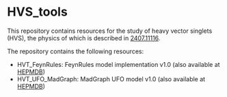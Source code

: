 # HVS_tools
This repository contains resources for the study of heavy vector singlets (HVS), the physics of which is described in [2407.11116](https://arxiv.org/abs/2407.11117).

The repository contains the following resources:

* HVT_FeynRules: FeynRules model implementation v1.0 (also available at [HEPMDB](https://hepmdb.soton.ac.uk/index.php?mod=user&act=showmodel&id=349))
* HVT_UFO_MadGraph: MadGraph UFO model v1.0 (also available at [HEPMDB](https://hepmdb.soton.ac.uk/index.php?mod=user&act=showmodel&id=349))
